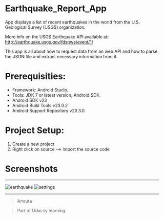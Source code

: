 # Earthquake_Report_App

App displays a list of recent earthquakes in the world from the U.S. Geological Survey (USGS) organization.

More info on the USGS Earthquake API available at: http://earthquake.usgs.gov/fdsnws/event/1/ 

This app is all about how to request data from an web API and how to parse the JSON file and extract necessary information from it.

# Prerequisities:

- Framework: Android Studio, 
- Tools: JDK 7 or latest version, Android SDK.
- Android SDK v23
- Android Build Tools v23.0.2
- Android Support Repository v23.3.0

# Project Setup:

1. Create a new project 
2. Right click on source --> Import the source code

# Screenshots
------------------------------------
![earthquake](https://user-images.githubusercontent.com/19851044/29196136-64d73ffe-7de7-11e7-9576-90bd40a7b9a6.jpg)
![settings](https://user-images.githubusercontent.com/19851044/29196138-66a49728-7de7-11e7-8a37-a8beb1f78366.jpg)

-------------------------------------

> Amruta

> Part of Udacity learning
